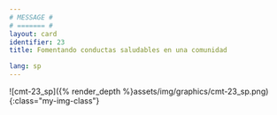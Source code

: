 ```yaml
---
# MESSAGE #
# ======= #
layout: card
identifier: 23
title: Fomentando conductas saludables en una comunidad

lang: sp
---
```


![cmt-23_sp]({% render_depth %}assets/img/graphics/cmt-23_sp.png){:class="my-img-class"}
